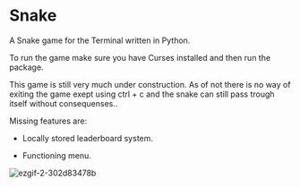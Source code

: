 # Snake
A Snake game for the Terminal written in Python.

To run the game make sure you have Curses installed and then run the package.

This game is still very much under construction. As of not there is no way of
exiting the game exept using ctrl + c and the snake can still pass trough itself without consequenses.. 

Missing features are:

 * Locally stored leaderboard system.

 * Functioning menu.

![ezgif-2-302d83478b](https://user-images.githubusercontent.com/65873672/170875772-a1172307-e9a1-4122-9889-707f7d528978.gif)
